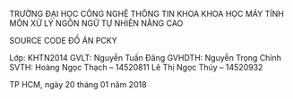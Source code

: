 TRƯỜNG ĐẠI HỌC CÔNG NGHỆ THÔNG TIN
KHOA KHOA HỌC MÁY TÍNH
MÔN XỬ LÝ NGÔN NGỮ TỰ NHIÊN NÂNG CAO
 
SOURCE CODE ĐỒ ÁN
    PCKY

Lớp: KHTN2014
GVLT: Nguyễn Tuấn Đăng
GVHDTH: Nguyễn Trọng Chỉnh
SVTH: Hoàng Ngọc Thạch – 14520811
	    Lê Thị Ngọc Thúy – 14520932


TP HCM, ngày 20 tháng 01 năm 2018
